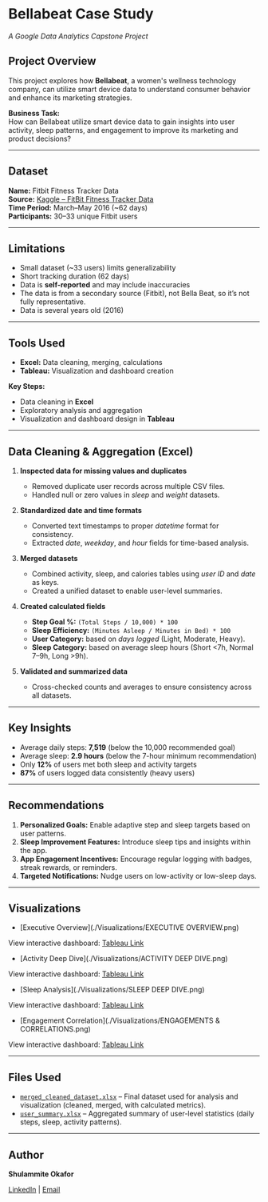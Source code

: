 # Bellabeat Case Study
*A Google Data Analytics Capstone Project*

## Project Overview
This project explores how **Bellabeat**, a women's wellness technology company, can utilize smart device data to understand consumer behavior and enhance its marketing strategies.

**Business Task:**  
How can Bellabeat utilize smart device data to gain insights into user activity, sleep patterns, and engagement to improve its marketing and product decisions?

---

## Dataset
**Name:** Fitbit Fitness Tracker Data  
**Source:** [Kaggle – FitBit Fitness Tracker Data](https://www.kaggle.com/datasets/arashnic/fitbit)  
**Time Period:** March–May 2016 (~62 days)  
**Participants:** 30–33 unique Fitbit users  

---

## Limitations
- Small dataset (~33 users) limits generalizability  
- Short tracking duration (62 days)  
- Data is **self-reported** and may include inaccuracies 
- The data is from a secondary source (Fitbit), not Bella Beat, so it’s not fully representative.
- Data is several years old (2016)

---

## Tools Used
- **Excel:** Data cleaning, merging, calculations  
- **Tableau:** Visualization and dashboard creation

**Key Steps:**  
- Data cleaning in **Excel**  
- Exploratory analysis and aggregation  
- Visualization and dashboard design in **Tableau**

---

## Data Cleaning & Aggregation (Excel)
1. **Inspected data for missing values and duplicates**  
   - Removed duplicate user records across multiple CSV files.  
   - Handled null or zero values in *sleep* and *weight* datasets.

2. **Standardized date and time formats**  
   - Converted text timestamps to proper *datetime* format for consistency.  
   - Extracted *date*, *weekday*, and *hour* fields for time-based analysis.

3. **Merged datasets**  
   - Combined activity, sleep, and calories tables using *user ID* and *date* as keys.  
   - Created a unified dataset to enable user-level summaries.

4. **Created calculated fields**  
   - **Step Goal %:** `(Total Steps / 10,000) * 100`  
   - **Sleep Efficiency:** `(Minutes Asleep / Minutes in Bed) * 100`  
   - **User Category:** based on *days logged* (Light, Moderate, Heavy).  
   - **Sleep Category:** based on average sleep hours (Short <7h, Normal 7–9h, Long >9h).  

5. **Validated and summarized data**  
   - Cross-checked counts and averages to ensure consistency across all datasets.

---

## Key Insights
- Average daily steps: **7,519** (below the 10,000 recommended goal)  
- Average sleep: **2.9 hours** (below the 7-hour minimum recommendation)  
- Only **12%** of users met both sleep and activity targets  
- **87%** of users logged data consistently (heavy users)

---

## Recommendations
1. **Personalized Goals:** Enable adaptive step and sleep targets based on user patterns.  
2. **Sleep Improvement Features:** Introduce sleep tips and insights within the app.  
3. **App Engagement Incentives:** Encourage regular logging with badges, streak rewards, or reminders.  
4. **Targeted Notifications:** Nudge users on low-activity or low-sleep days.

---

## Visualizations
- [Executive Overview](./Visualizations/EXECUTIVE OVERVIEW.png)

View interactive dashboard: [Tableau Link](https://public.tableau.com/views/ExecutiveOverviewActivitySleepEngagement/EXECUTIVEOVERVIEW?:language=en-US&:sid=&:redirect=auth&:display_count=n&:origin=viz_share_link)
 
- [Activity Deep Dive](./Visualizations/ACTIVITY DEEP DIVE.png)

View interactive dashboard: [Tableau Link](https://public.tableau.com/views/ActivityDeepDive/ACTIVITYDEEPDIVE?:language=en-US&:sid=&:redirect=auth&:display_count=n&:origin=viz_share_link)

- [Sleep Analysis](./Visualizations/SLEEP DEEP DIVE.png)

View interactive dashboard: [Tableau Link](https://public.tableau.com/views/SleepDeepDive/SLEEPDEEPDIVE?:language=en-US&:sid=&:redirect=auth&:display_count=n&:origin=viz_share_link)

- [Engagement Correlation](./Visualizations/ENGAGEMENTS & CORRELATIONS.png)

View interactive dashboard: [Tableau Link](https://public.tableau.com/views/EngagementsCorrelations/ENGAGEMENTSCORRELATIONS?:language=en-US&:sid=&:redirect=auth&:display_count=n&:origin=viz_share_link)

---

## Files Used
- [`merged_cleaned_dataset.xlsx`](./Data/cleaned_merged_dataset.xlsx) – Final dataset used for analysis and visualization (cleaned, merged, with calculated metrics).  
- [`user_summary.xlsx`](./Data/User_Summary.xlsx) – Aggregated summary of user-level statistics (daily steps, sleep, activity patterns).  

---

## Author
**Shulammite Okafor**

[LinkedIn](https://www.linkedin.com/in/shulammiteokafor) | [Email](mailto:okaforshula@gmail.com)
